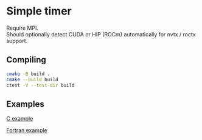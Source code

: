 # Simple timer

Require MPI.  
Should optionally detect CUDA or HIP (ROCm) automatically for nvtx / roctx
support.

## Compiling

```bash
cmake -B build .
cmake --build build
ctest -V --test-dir build
```

## Examples

[C example](main.c)

[Fortran example](main.f90)

